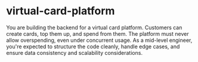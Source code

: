 # virtual-card-platform
You are building the backend for a virtual card platform. Customers can create cards, top them up, and spend from them. The platform must never allow overspending, even under concurrent usage. As a mid-level engineer, you're expected to structure the code cleanly, handle edge cases, and ensure data consistency and scalability considerations.

